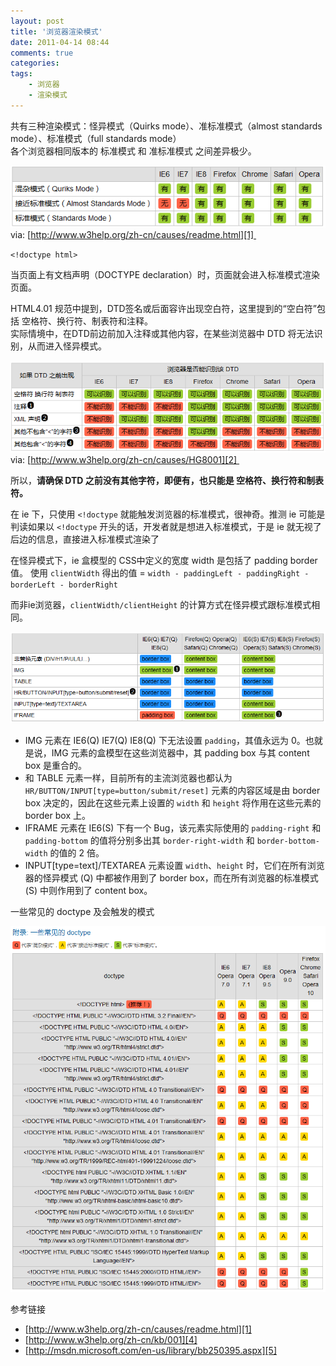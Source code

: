 ```yaml
---
layout: post
title: '浏览器渲染模式'
date: 2011-04-14 08:44
comments: true
categories: 
tags:
    - 浏览器
    - 渲染模式
---
```



共有三种渲染模式：怪异模式（Quirks mode）、准标准模式（almost standards mode）、标准模式（full standards mode）  
各个浏览器相同版本的 标准模式 和 准标准模式 之间差异极少。  
  

![浏览器渲染模式差异](/assets/2011/04/browser_compat.png)
via: [http://www.w3help.org/zh-cn/causes/readme.html][1] 
  
`<!doctype html>`

当页面上有文档声明（DOCTYPE declaration）时，页面就会进入标准模式渲染页面。  
  
HTML4.01 规范中提到，DTD签名或后面容许出现空白符，这里提到的“空白符”包括 空格符、换行符、制表符和注释。  
实际情境中，在DTD前边前加入注释或其他内容，在某些浏览器中 DTD 将无法识别，从而进入怪异模式。  
  
![文档声明](/assets/2011/04/DTD.png)
via: [http://www.w3help.org/zh-cn/causes/HG8001][2] 
  
所以，**请确保 DTD 之前没有其他字符，即便有，也只能是 空格符、换行符和制表符。**  
  
在 ie 下，只使用 `<!doctype` 就能触发浏览器的标准模式，很神奇。推测 ie 可能是判读如果以 `<!doctype` 开头的话，开发者就是想进入标准模式，于是 ie 就无视了后边的信息，直接进入标准模式渲染了  
  
在怪异模式下，ie 盒模型的 CSS中定义的宽度 width 是包括了 padding border 值。 使用 `clientWidth` 得出的值 = `width - paddingLeft - paddingRight - borderLeft - borderRight`  
  
而非ie浏览器，`clientWidth/clientHeight` 的计算方式在怪异模式跟标准模式相同。  
  
![默认盒模型](/assets/2011/04/box_mode.png)

  
  

* IMG 元素在 IE6(Q) IE7(Q) IE8(Q) 下无法设置 `padding`，其值永远为 0。也就是说，IMG 元素的盒模型在这些浏览器中，其 padding box 与其 content box 是重合的。
* 和 TABLE 元素一样，目前所有的主流浏览器也都认为 `HR/BUTTON/INPUT[type=button/submit/reset]` 元素的内容区域是由 border box 决定的，因此在这些元素上设置的 `width` 和 `height` 将作用在这些元素的 border box 上。
* IFRAME 元素在 IE6(S) 下有一个 Bug，该元素实际使用的 `padding-right` 和 `padding-bottom` 的值将分别多出其 `border-right-width` 和 `border-bottom-width` 的值的 2 倍。
* INPUT[type=text]/TEXTAREA 元素设置 `width`、`height` 时，它们在所有浏览器的怪异模式 (Q) 中都被作用到了 border box，而在所有浏览器的标准模式 (S) 中则作用到了 content box。

  
一些常见的 doctype 及会触发的模式  

[![盒模型](/assets/2011/04/doctype.png)][3]

  
  
参考链接

* [http://www.w3help.org/zh-cn/causes/readme.html][1]  
* [http://www.w3help.org/zh-cn/kb/001][4]  
* [http://msdn.microsoft.com/en-us/library/bb250395.aspx][5]

[1]: http://www.w3help.org/zh-cn/causes/readme.html
[2]: http://www.w3help.org/zh-cn/causes/HG8001
[3]: /assets/2011/04/doctype.png
[4]: http://www.w3help.org/zh-cn/kb/001
[5]: http://msdn.microsoft.com/en-us/library/bb250395.aspx